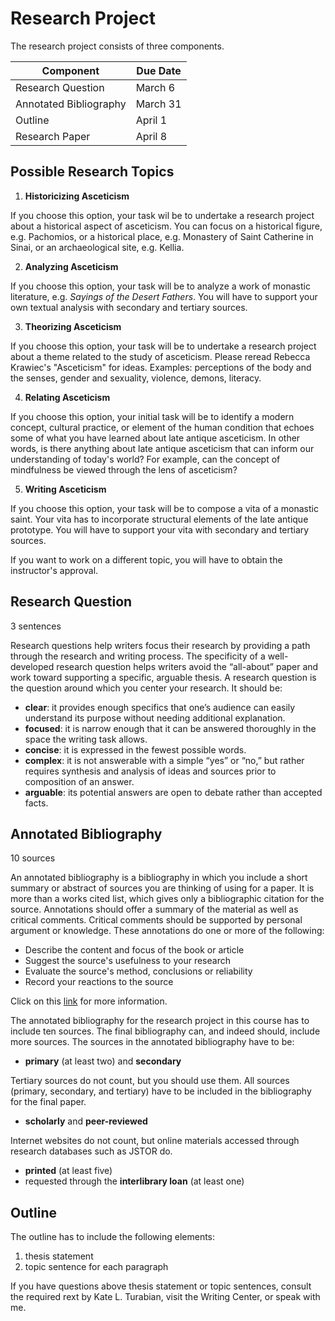 # Research Project
The research project consists of three components.

| Component | Due Date |
| ------------- | ------------- |
| Research Question | March 6 |
| Annotated Bibliography | March 31 |
| Outline | April 1 |
| Research Paper | April 8 |

## Possible Research Topics

1. **Historicizing Asceticism**

If you choose this option, your task wil be to undertake a research project about a historical aspect of asceticism. You can focus on a historical figure, e.g. Pachomios, or a historical place, e.g. Monastery of Saint Catherine in Sinai, or an archaeological site, e.g. Kellia.

2. **Analyzing Asceticism**

If you choose this option, your task will be to analyze a work of monastic literature, e.g. _Sayings of the Desert Fathers_. You will have to support your own textual analysis with secondary and tertiary sources.

3. **Theorizing Asceticism**

If you choose this option, your task will be to undertake a research project about a theme related to the study of asceticism. Please reread Rebecca Krawiec's "Asceticism" for ideas. Examples: perceptions of the body and the senses, gender and sexuality, violence, demons, literacy.

4. **Relating Asceticism**

If you choose this option, your initial task will be to identify a modern concept, cultural practice, or element of the human condition that echoes some of what you have learned about late antique asceticism. In other words, is there anything about late antique asceticism that can inform our understanding of today's world? For example, can the concept of mindfulness be viewed through the lens of asceticism?

5. **Writing Asceticism**

If you choose this option, your task will be to compose a vita of a monastic saint. Your vita has to incorporate structural elements of the late antique prototype. You will have to support your vita with secondary and tertiary sources.

If you want to work on a different topic, you will have to obtain the instructor's approval.

## Research Question
3 sentences

Research questions help writers focus their research by providing a path through the research and writing process. The specificity of a well-developed research question helps writers avoid the “all-about” paper and work toward supporting a specific, arguable thesis. A research question is the question around which you center your research. It should be:
* **clear**: it provides enough specifics that one’s audience can easily understand its purpose without needing additional explanation.
* **focused**: it is narrow enough that it can be answered thoroughly in the space the writing task allows.
* **concise**: it is expressed in the fewest possible words.
* **complex**: it is not answerable with a simple “yes” or “no,” but rather requires synthesis and analysis of ideas and sources prior to composition of an answer.
* **arguable**: its potential answers are open to debate rather than accepted facts.

## Annotated Bibliography
10 sources

An annotated bibliography is a bibliography in which you include a short summary or abstract of sources you are thinking of using for a paper. It is more than a works cited list, which gives only a bibliographic citation for the source. Annotations should offer a summary of the material as well as critical comments. Critical comments should be supported by personal argument or knowledge. These annotations do one or more of the following:
* Describe the content and focus of the book or article
* Suggest the source's usefulness to your research
* Evaluate the source's method, conclusions or reliability
* Record your reactions to the source

Click on this [link](http://libguides.richmond.edu/citingsources/annotatedbibs) for more information.

The annotated bibliography for the research project in this course has to include ten sources. The final bibliography can, and indeed should, include more sources. The sources in the annotated bibliography have to be:
* **primary** (at least two) and **secondary**

Tertiary sources do not count, but you should use them. All sources (primary, secondary, and tertiary) have to be included in the bibliography for the final paper.
* **scholarly** and **peer-reviewed**

Internet websites do not count, but online materials accessed through research databases such as JSTOR do.
* **printed** (at least five)
* requested through the **interlibrary loan** (at least one)

## Outline

The outline has to include the following elements:
1) thesis statement
2) topic sentence for each paragraph

If you have questions above thesis statement or topic sentences, consult the required rext by Kate L. Turabian, visit the Writing Center, or speak with me.
